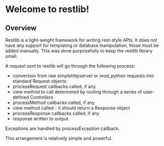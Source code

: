 Welcome to restlib!
===================

Overview
--------

Restlib is a light-weight framework for writing rest-style APIs.  It
does not have any support for templating or database manipulation; those must be added manually.  This was done purposefully to keep the restlib library small.

A request sent to restlib will go through the following process:
  * conversion from raw simplehttpserver or mod_python requests into standard 
      Request objects
  * processRequest callbacks called, if any
  * view method to call determined by routing through a series of user-defined 
      Controllers 
  * processMethod callbacks called, if any
  * view method called - it should return a Response object
  * processResponse callbacks called, if any
  * response written to output.

Exceptions are handled by processException callback.

This arrangement is relatively simple and powerful.
